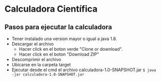 # Calculadora Científica
## Pasos para ejecutar la calculadora
- Tener instalado una version mayor o igual a java 1.8.
- Descargar el archivo
  - Hacer click en el boton verde "Clone or download".
  - Hacer click en el boton "Download ZIP"
- Descomprimir el archivo
- Ubicarse en la carpeta target
- Ejecutar desde el cmd el archivo calculadora-1.0-SNAPSHOT.jar
<code>$ java -jar calculadora-1.0-SNAPSHOT.jar</code>
